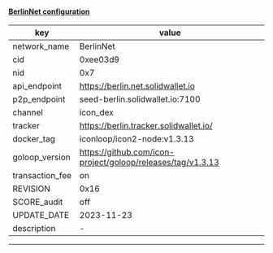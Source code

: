#### [BerlinNet configuration](https://networkinfo.solidwallet.io/node_info/BerlinNet/default_configure.yml)
|key|value|
|---|---|
|network_name|BerlinNet|
|cid|0xee03d9|
|nid|0x7|
|api_endpoint|https://berlin.net.solidwallet.io|
|p2p_endpoint|seed-berlin.solidwallet.io:7100|
|channel|icon_dex|
|tracker|https://berlin.tracker.solidwallet.io/|
|docker_tag|iconloop/icon2-node:v1.3.13|
|goloop_version|https://github.com/icon-project/goloop/releases/tag/v1.3.13|
|transaction_fee|on|
|REVISION|0x16|
|SCORE_audit|off|
|UPDATE_DATE|2023-11-23|
|description|-|
---
